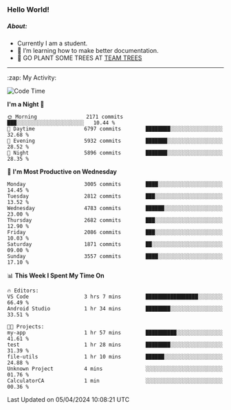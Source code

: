 ### Hello World!

##### About:
- Currently I am a student.
- 🌱 I’m learning how to make better documentation.
- 🌱 GO PLANT SOME TREES AT [TEAM TREES](https://teamtrees.org/)

---
  <summary>:zap: My Activity:</summary>
  
<!--START_SECTION:waka-->
![Code Time](http://img.shields.io/badge/Code%20Time-1%2C311%20hrs-blue)

**I'm a Night 🦉** 

```text
🌞 Morning                2171 commits        ███░░░░░░░░░░░░░░░░░░░░░░   10.44 % 
🌆 Daytime                6797 commits        ████████░░░░░░░░░░░░░░░░░   32.68 % 
🌃 Evening                5932 commits        ███████░░░░░░░░░░░░░░░░░░   28.52 % 
🌙 Night                  5896 commits        ███████░░░░░░░░░░░░░░░░░░   28.35 % 
```
📅 **I'm Most Productive on Wednesday** 

```text
Monday                   3005 commits        ████░░░░░░░░░░░░░░░░░░░░░   14.45 % 
Tuesday                  2812 commits        ███░░░░░░░░░░░░░░░░░░░░░░   13.52 % 
Wednesday                4783 commits        ██████░░░░░░░░░░░░░░░░░░░   23.00 % 
Thursday                 2682 commits        ███░░░░░░░░░░░░░░░░░░░░░░   12.90 % 
Friday                   2086 commits        ███░░░░░░░░░░░░░░░░░░░░░░   10.03 % 
Saturday                 1871 commits        ██░░░░░░░░░░░░░░░░░░░░░░░   09.00 % 
Sunday                   3557 commits        ████░░░░░░░░░░░░░░░░░░░░░   17.10 % 
```


📊 **This Week I Spent My Time On** 

```text
🔥 Editors: 
VS Code                  3 hrs 7 mins        █████████████████░░░░░░░░   66.49 % 
Android Studio           1 hr 34 mins        ████████░░░░░░░░░░░░░░░░░   33.51 % 

🐱‍💻 Projects: 
my-app                   1 hr 57 mins        ██████████░░░░░░░░░░░░░░░   41.61 % 
test                     1 hr 28 mins        ████████░░░░░░░░░░░░░░░░░   31.39 % 
file-utils               1 hr 10 mins        ██████░░░░░░░░░░░░░░░░░░░   24.88 % 
Unknown Project          4 mins              ░░░░░░░░░░░░░░░░░░░░░░░░░   01.76 % 
CalculatorCA             1 min               ░░░░░░░░░░░░░░░░░░░░░░░░░   00.36 % 
```


 Last Updated on 05/04/2024 10:08:21 UTC
<!--END_SECTION:waka-->
